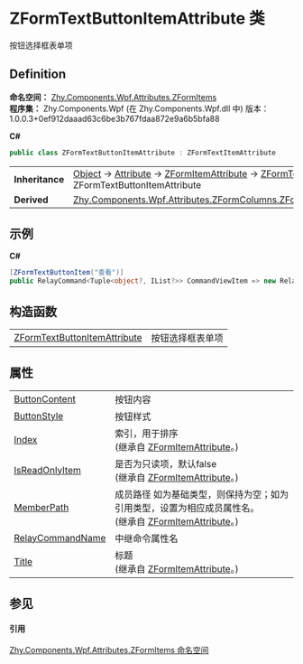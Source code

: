# ZFormTextButtonItemAttribute 类


按钮选择框表单项



## Definition
**命名空间：** <a href="N_Zhy_Components_Wpf_Attributes_ZFormItems.md">Zhy.Components.Wpf.Attributes.ZFormItems</a>  
**程序集：** Zhy.Components.Wpf (在 Zhy.Components.Wpf.dll 中) 版本：1.0.0.3+0ef912daaad63c6be3b767fdaa872e9a6b5bfa88

**C#**
``` C#
public class ZFormTextButtonItemAttribute : ZFormTextItemAttribute
```

<table><tr><td><strong>Inheritance</strong></td><td><a href="https://learn.microsoft.com/dotnet/api/system.object" target="_blank" rel="noopener noreferrer">Object</a>  →  <a href="https://learn.microsoft.com/dotnet/api/system.attribute" target="_blank" rel="noopener noreferrer">Attribute</a>  →  <a href="T_Zhy_Components_Wpf_Attributes_Bases_ZFormItemAttribute.md">ZFormItemAttribute</a>  →  <a href="T_Zhy_Components_Wpf_Attributes_ZFormItems_ZFormTextItemAttribute.md">ZFormTextItemAttribute</a>  →  ZFormTextButtonItemAttribute</td></tr>
<tr><td><strong>Derived</strong></td><td><a href="T_Zhy_Components_Wpf_Attributes_ZFormColumns_ZFormTextButtonColumnAttribute.md">Zhy.Components.Wpf.Attributes.ZFormColumns.ZFormTextButtonColumnAttribute</a></td></tr>
</table>



## 示例


**C#**  
``` C#
[ZFormTextButtonItem("查看")]
public RelayCommand<Tuple<object?, IList?>> CommandViewItem => new RelayCommand<Tuple<object?, IList?>>(ViewItem);
```


## 构造函数
<table>
<tr>
<td><a href="M_Zhy_Components_Wpf_Attributes_ZFormItems_ZFormTextButtonItemAttribute__ctor.md">ZFormTextButtonItemAttribute</a></td>
<td>按钮选择框表单项</td></tr>
</table>

## 属性
<table>
<tr>
<td><a href="P_Zhy_Components_Wpf_Attributes_ZFormItems_ZFormTextButtonItemAttribute_ButtonContent.md">ButtonContent</a></td>
<td>按钮内容</td></tr>
<tr>
<td><a href="P_Zhy_Components_Wpf_Attributes_ZFormItems_ZFormTextButtonItemAttribute_ButtonStyle.md">ButtonStyle</a></td>
<td>按钮样式</td></tr>
<tr>
<td><a href="P_Zhy_Components_Wpf_Attributes_Bases_ZFormItemAttribute_Index.md">Index</a></td>
<td>索引，用于排序<br />(继承自 <a href="T_Zhy_Components_Wpf_Attributes_Bases_ZFormItemAttribute.md">ZFormItemAttribute</a>。)</td></tr>
<tr>
<td><a href="P_Zhy_Components_Wpf_Attributes_Bases_ZFormItemAttribute_IsReadOnlyItem.md">IsReadOnlyItem</a></td>
<td>是否为只读项，默认false<br />(继承自 <a href="T_Zhy_Components_Wpf_Attributes_Bases_ZFormItemAttribute.md">ZFormItemAttribute</a>。)</td></tr>
<tr>
<td><a href="P_Zhy_Components_Wpf_Attributes_Bases_ZFormItemAttribute_MemberPath.md">MemberPath</a></td>
<td>成员路径 如为基础类型，则保持为空；如为引用类型，设置为相应成员属性名。<br />(继承自 <a href="T_Zhy_Components_Wpf_Attributes_Bases_ZFormItemAttribute.md">ZFormItemAttribute</a>。)</td></tr>
<tr>
<td><a href="P_Zhy_Components_Wpf_Attributes_ZFormItems_ZFormTextButtonItemAttribute_RelayCommandName.md">RelayCommandName</a></td>
<td>中继命令属性名</td></tr>
<tr>
<td><a href="P_Zhy_Components_Wpf_Attributes_Bases_ZFormItemAttribute_Title.md">Title</a></td>
<td>标题<br />(继承自 <a href="T_Zhy_Components_Wpf_Attributes_Bases_ZFormItemAttribute.md">ZFormItemAttribute</a>。)</td></tr>
</table>

## 参见


#### 引用
<a href="N_Zhy_Components_Wpf_Attributes_ZFormItems.md">Zhy.Components.Wpf.Attributes.ZFormItems 命名空间</a>  
